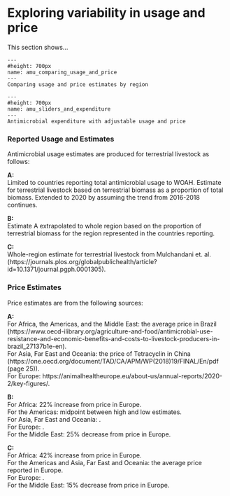 # Exploring variability in usage and price
<p>
This section shows...
</p>

```{figure} ../Images/amu_comparing_usage_and_price.png
---
#height: 700px
name: amu_comparing_usage_and_price
---
Comparing usage and price estimates by region
```

```{figure} ../Images/amu_sliders_and_expenditure.png
---
#height: 700px
name: amu_sliders_and_expenditure
---
Antimicrobial expenditure with adjustable usage and price
```

<h3>Reported Usage and Estimates</h3>
<p>
Antimicrobial usage estimates are produced for terrestrial livestock as follows:
</p>
<p><b>A:</b><br />
Limited to countries reporting total antimicrobial usage to WOAH. Estimate for terrestrial livestock based on terrestrial biomass as a proportion of total biomass. Extended to 2020 by assuming the trend from 2016-2018 continues.
</p>
<p><b>B:</b><br />
Estimate A extrapolated to whole region based on the proportion of terrestrial biomass for the region represented in the countries reporting.
</p>
<p><b>C:</b><br />
Whole-region estimate for terrestrial livestock from Mulchandani et. al. (https://journals.plos.org/globalpublichealth/article?id=10.1371/journal.pgph.0001305).
</p>

<h3>Price Estimates</h3>
<p>
Price estimates are from the following sources:
</p>
<p><b>A:</b><br />
For Africa, the Americas, and the Middle East: the average price in Brazil (https://www.oecd-ilibrary.org/agriculture-and-food/antimicrobial-use-resistance-and-economic-benefits-and-costs-to-livestock-producers-in-brazil_27137b1e-en).
<br />
For Asia, Far East and Oceania: the price of Tetracyclin in China (https://one.oecd.org/document/TAD/CA/APM/WP(2018)19/FINAL/En/pdf (page 25)).
<br />
For Europe: https://animalhealtheurope.eu/about-us/annual-reports/2020-2/key-figures/.
</p>
<p><b>B:</b><br />
For Africa: 22% increase from price in Europe.
<br />
For the Americas: midpoint between high and low estimates.
<br />
For Asia, Far East and Oceania: .
<br />
For Europe: .
<br />
For the Middle East: 25% decrease from price in Europe.
</p>
<p><b>C:</b><br />
For Africa: 42% increase from price in Europe.
<br />
For the Americas and Asia, Far East and Oceania: the average price reported in Europe.
<br />
For Europe: .
<br />
For the Middle East: 15% decrease from price in Europe.
</p>
